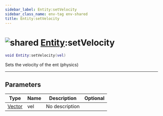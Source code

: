 ```yaml
---
sidebar_label: Entity:setVelocity
sidebar_class_name: env-tag env-shared
title: Entity:setVelocity
---
```


# <img src='/img/wiki/shared.png' alt='shared' data-tag='env-tag' /> [Entity](../entity/README.md):setVelocity

```lua
void Entity:setVelocity(vel)
```

Sets the velocity of the ent (physics)<br/>

-----------------
## Parameters

| Type   | Name | Description | Optional |
| ------ | ---- | ----------- | -------: |
| [Vector](../vector/README.md) | vel | No description |   |
